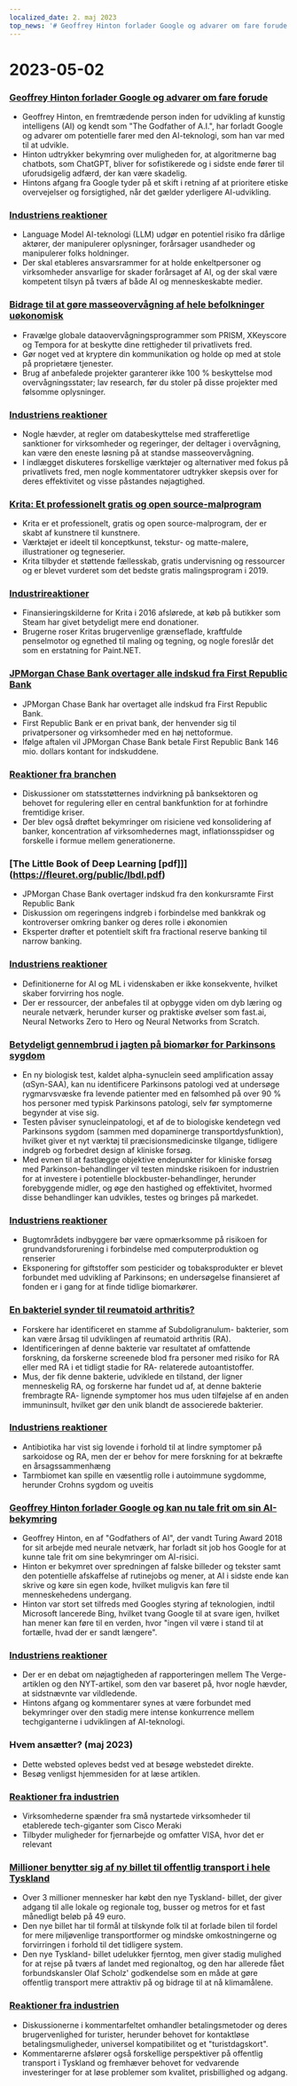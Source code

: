 ```yaml
---
localized_date: 2. maj 2023
top_news: '# Geoffrey Hinton forlader Google og advarer om fare forude'
---
```


# 2023-05-02

### [Geoffrey Hinton forlader Google og advarer om fare forude](https://www.nytimes.com/2023/05/01/technology/ai-google-chatbot-engineer-quits-hinton.html)

- Geoffrey Hinton, en fremtrædende person inden for udvikling af kunstig intelligens (AI) og kendt som "The Godfather of A.I.", har forladt Google og advarer om potentielle farer med den AI-teknologi, som han var med til at udvikle.
- Hinton udtrykker bekymring over muligheden for, at algoritmerne bag chatbots, som ChatGPT, bliver for sofistikerede og i sidste ende fører til uforudsigelig adfærd, der kan være skadelig.
- Hintons afgang fra Google tyder på et skift i retning af at prioritere etiske overvejelser og forsigtighed, når det gælder yderligere AI-udvikling.

### [Industriens reaktioner](http://news.ycombinator.com/item?id=35771104)

- Language Model AI-teknologi (LLM) udgør en potentiel risiko fra dårlige aktører, der manipulerer oplysninger, forårsager usandheder og manipulerer folks holdninger.
- Der skal etableres ansvarsrammer for at holde enkeltpersoner og virksomheder ansvarlige for skader forårsaget af AI, og der skal være kompetent tilsyn på tværs af både AI og menneskeskabte medier.

### [Bidrage til at gøre masseovervågning af hele befolkninger uøkonomisk](https://prism-break.org/en/)

- Fravælge globale dataovervågningsprogrammer som PRISM, XKeyscore og Tempora for at beskytte dine rettigheder til privatlivets fred.
- Gør noget ved at kryptere din kommunikation og holde op med at stole på proprietære tjenester.
- Brug af anbefalede projekter garanterer ikke 100 % beskyttelse mod overvågningsstater; lav research, før du stoler på disse projekter med følsomme oplysninger.

### [Industriens reaktioner](http://news.ycombinator.com/item?id=35772005)

- Nogle hævder, at regler om databeskyttelse med strafferetlige sanktioner for virksomheder og regeringer, der deltager i overvågning, kan være den eneste løsning på at standse masseovervågning.
- I indlægget diskuteres forskellige værktøjer og alternativer med fokus på privatlivets fred, men nogle kommentatorer udtrykker skepsis over for deres effektivitet og visse påstandes nøjagtighed.

### [Krita: Et professionelt gratis og open source-malprogram](https://krita.org/en/)

- Krita er et professionelt, gratis og open source-malprogram, der er skabt af kunstnere til kunstnere.
- Værktøjet er ideelt til konceptkunst, tekstur- og matte-malere, illustrationer og tegneserier.
- Krita tilbyder et støttende fællesskab, gratis undervisning og ressourcer og er blevet vurderet som det bedste gratis malingsprogram i 2019.

### [Industrireaktioner](http://news.ycombinator.com/item?id=35771994)

- Finansieringskilderne for Krita i 2016 afslørede, at køb på butikker som Steam har givet betydeligt mere end donationer.
- Brugerne roser Kritas brugervenlige grænseflade, kraftfulde penselmotor og egnethed til maling og tegning, og nogle foreslår det som en erstatning for Paint.NET.

### [JPMorgan Chase Bank overtager alle indskud fra First Republic Bank](https://www.fdic.gov/news/press-releases/2023/pr23034.html)

- JPMorgan Chase Bank har overtaget alle indskud fra First Republic Bank.
- First Republic Bank er en privat bank, der henvender sig til privatpersoner og virksomheder med en høj nettoformue.
- Ifølge aftalen vil JPMorgan Chase Bank betale First Republic Bank 146 mio. dollars kontant for indskuddene.

### [Reaktioner fra branchen](http://news.ycombinator.com/item?id=35770048)

- Diskussioner om statsstøtternes indvirkning på banksektoren og behovet for regulering eller en central bankfunktion for at forhindre fremtidige kriser.
- Der blev også drøftet bekymringer om risiciene ved konsolidering af banker, koncentration af virksomhedernes magt, inflationsspidser og forskelle i formue mellem generationerne.

### [The Little Book of Deep Learning [pdf]]](https://fleuret.org/public/lbdl.pdf)

- JPMorgan Chase Bank overtager indskud fra den konkursramte First Republic Bank
- Diskussion om regeringens indgreb i forbindelse med bankkrak og kontroverser omkring banker og deres rolle i økonomien
- Eksperter drøfter et potentielt skift fra fractional reserve banking til narrow banking.

### [Industriens reaktioner](http://news.ycombinator.com/item?id=35767789)

- Definitionerne for AI og ML i videnskaben er ikke konsekvente, hvilket skaber forvirring hos nogle.
- Der er ressourcer, der anbefales til at opbygge viden om dyb læring og neurale netværk, herunder kurser og praktiske øvelser som fast.ai, Neural Networks Zero to Hero og Neural Networks from Scratch.

### [Betydeligt gennembrud i jagten på biomarkør for Parkinsons sygdom](https://www.michaeljfox.org/publication/michael-j-fox-foundation-announces-significant-breakthrough-search-parkinsons-biomarker)

- En ny biologisk test, kaldet alpha-synuclein seed amplification assay (αSyn-SAA), kan nu identificere Parkinsons patologi ved at undersøge rygmarvsvæske fra levende patienter med en følsomhed på over 90 % hos personer med typisk Parkinsons patologi, selv før symptomerne begynder at vise sig.
- Testen påviser synucleinpatologi, et af de to biologiske kendetegn ved Parkinsons sygdom (sammen med dopaminerge transportdysfunktion), hvilket giver et nyt værktøj til præcisionsmedicinske tilgange, tidligere indgreb og forbedret design af kliniske forsøg.
- Med evnen til at fastlægge objektive endepunkter for kliniske forsøg med Parkinson-behandlinger vil testen mindske risikoen for industrien for at investere i potentielle blockbuster-behandlinger, herunder forebyggende midler, og øge den hastighed og effektivitet, hvormed disse behandlinger kan udvikles, testes og bringes på markedet.

### [Industriens reaktioner](http://news.ycombinator.com/item?id=35770563)

- Bugtområdets indbyggere bør være opmærksomme på risikoen for grundvandsforurening i forbindelse med computerproduktion og renserier
- Eksponering for giftstoffer som pesticider og tobaksprodukter er blevet forbundet med udvikling af Parkinsons; en undersøgelse finansieret af fonden er i gang for at finde tidlige biomarkører.

### [En bakteriel synder til reumatoid arthritis?](https://www.the-scientist.com/news-opinion/a-bacterial-culprit-for-rheumatoid-arthritis-71088)

- Forskere har identificeret en stamme af Subdoligranulum- bakterier, som kan være årsag til udviklingen af reumatoid arthritis (RA).
- Identificeringen af denne bakterie var resultatet af omfattende forskning, da forskerne screenede blod fra personer med risiko for RA eller med RA i et tidligt stadie for RA- relaterede autoantistoffer.
- Mus, der fik denne bakterie, udviklede en tilstand, der ligner menneskelig RA, og forskerne har fundet ud af, at denne bakterie frembragte RA- lignende symptomer hos mus uden tilføjelse af en anden immuninsult, hvilket gør den unik blandt de associerede bakterier.

### [Industriens reaktioner](http://news.ycombinator.com/item?id=35775704)

- Antibiotika har vist sig lovende i forhold til at lindre symptomer på sarkoidose og RA, men der er behov for mere forskning for at bekræfte en årsagssammenhæng
- Tarmbiomet kan spille en væsentlig rolle i autoimmune sygdomme, herunder Crohns sygdom og uveitis

### [Geoffrey Hinton forlader Google og kan nu tale frit om sin AI-bekymring](https://www.theverge.com/2023/5/1/23706311/hinton-godfather-of-ai-threats-fears-warnings)

- Geoffrey Hinton, en af "Godfathers of AI", der vandt Turing Award 2018 for sit arbejde med neurale netværk, har forladt sit job hos Google for at kunne tale frit om sine bekymringer om AI-risici.
- Hinton er bekymret over spredningen af falske billeder og tekster samt den potentielle afskaffelse af rutinejobs og mener, at AI i sidste ende kan skrive og køre sin egen kode, hvilket muligvis kan føre til menneskehedens undergang.
- Hinton var stort set tilfreds med Googles styring af teknologien, indtil Microsoft lancerede Bing, hvilket tvang Google til at svare igen, hvilket han mener kan føre til en verden, hvor "ingen vil være i stand til at fortælle, hvad der er sandt længere".

### [Industriens reaktioner](http://news.ycombinator.com/item?id=35771508)

- Der er en debat om nøjagtigheden af rapporteringen mellem The Verge-artiklen og den NYT-artikel, som den var baseret på, hvor nogle hævder, at sidstnævnte var vildledende.
- Hintons afgang og kommentarer synes at være forbundet med bekymringer over den stadig mere intense konkurrence mellem techgiganterne i udviklingen af AI-teknologi.

### Hvem ansætter? (maj 2023)

- Dette websted opleves bedst ved at besøge webstedet direkte.
- Besøg venligst hjemmesiden for at læse artiklen.

### [Reaktioner fra industrien](http://news.ycombinator.com/item?id=35773707)

- Virksomhederne spænder fra små nystartede virksomheder til etablerede tech-giganter som Cisco Meraki
- Tilbyder muligheder for fjernarbejde og omfatter VISA, hvor det er relevant

### [Millioner benytter sig af ny billet til offentlig transport i hele Tyskland](https://apnews.com/article/germany-public-transit-cheap-ticket-trains-metro-3d83f1a35ab8e3945b8034b9bd511c29)

- Over 3 millioner mennesker har købt den nye Tyskland- billet, der giver adgang til alle lokale og regionale tog, busser og metros for et fast månedligt beløb på 49 euro.
- Den nye billet har til formål at tilskynde folk til at forlade bilen til fordel for mere miljøvenlige transportformer og mindske omkostningerne og forvirringen i forhold til det tidligere system.
- Den nye Tyskland- billet udelukker fjerntog, men giver stadig mulighed for at rejse på tværs af landet med regionaltog, og den har allerede fået forbundskansler Olaf Scholz' godkendelse som en måde at gøre offentlig transport mere attraktiv på og bidrage til at nå klimamålene.

### [Reaktioner fra industrien](http://news.ycombinator.com/item?id=35770816)

- Diskussionerne i kommentarfeltet omhandler betalingsmetoder og deres brugervenlighed for turister, herunder behovet for kontaktløse betalingsmuligheder, universel kompatibilitet og et "turistdagskort".
- Kommentarerne afslører også forskellige perspektiver på offentlig transport i Tyskland og fremhæver behovet for vedvarende investeringer for at løse problemer som kvalitet, prisbillighed og adgang.
